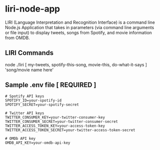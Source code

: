 # liri-node-app
LIRI (Language Interpretation and Recognition Interface) is a command line Node.js Application that takes in parameters (via command line arguments or file input) to display tweets, songs from Spotify, and movie information from OMDB.
## LIRI Commands
node ./liri [ my-tweets, spotify-this-song, movie-this, do-what-it-says ] 'song/movie name here'
## Sample .env file [ REQUIRED ]
```
# Spotify API keys
SPOTIFY_ID=your-spotify-id
SPOTIFY_SECRET=your-spotify-secret

# Twitter API keys
TWITTER_CONSUMER_KEY=your-twitter-consumer-key
TWITTER_CONSUMER_SECRET=your-twitter-consumer-secret
TWITTER_ACCESS_TOKEN_KEY=your-access-token-key
TWITTER_ACCESS_TOKEN_SECRET=your-twitter-access-token-secret

# OMDb API key
OMDB_API_KEY=your-omdb-api-key
```
